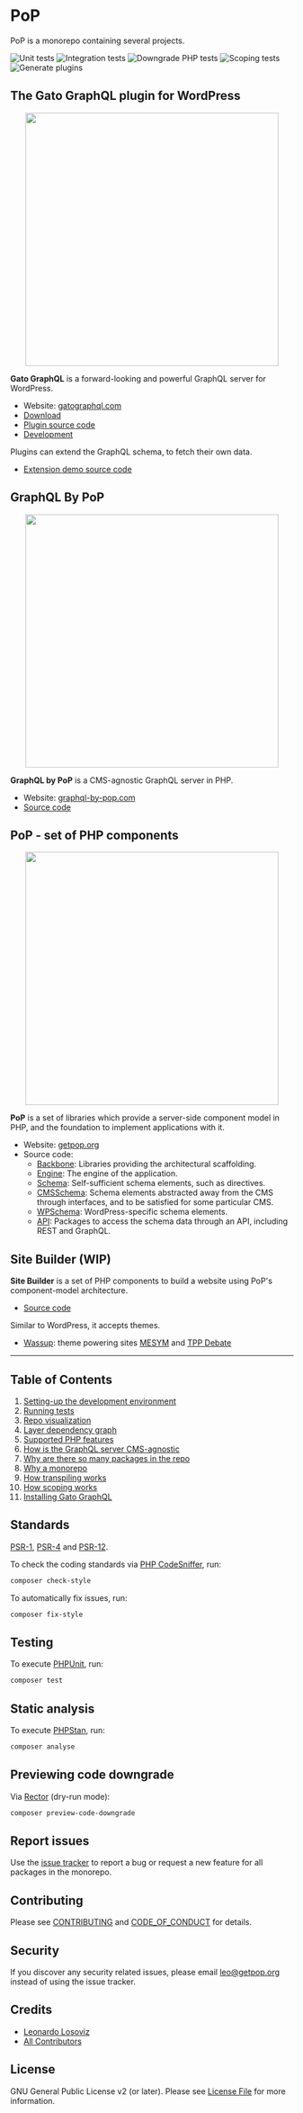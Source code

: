 # PoP

PoP is a monorepo containing several projects.

![Unit tests](https://github.com/leoloso/PoP/actions/workflows/unit_tests.yml/badge.svg)
![Integration tests](https://github.com/leoloso/PoP/actions/workflows/integration_tests.yml/badge.svg)
![Downgrade PHP tests](https://github.com/leoloso/PoP/actions/workflows/downgrade_php_tests.yml/badge.svg)
![Scoping tests](https://github.com/leoloso/PoP/actions/workflows/scoping_tests.yml/badge.svg)
![Generate plugins](https://github.com/leoloso/PoP/actions/workflows/generate_plugins.yml/badge.svg)
<!-- ![PHPStan](https://github.com/leoloso/PoP/actions/workflows/phpstan.yml/badge.svg) -->

## The Gato GraphQL plugin for WordPress

<p align="center"><img src="https://gatographql.com/assets/gato-graphql-logo-with-name.png" width="450" /></p>

**Gato GraphQL** is a forward-looking and powerful GraphQL server for WordPress.

- Website: [gatographql.com](https://gatographql.com)
- [Download](https://github.com/leoloso/PoP/releases/latest/download/gato-graphql.zip)
- [Plugin source code](layers/GatoGraphQLForWP/plugins/gato-graphql)
- [Development](docs/development-environment.md)

Plugins can extend the GraphQL schema, to fetch their own data.

- [Extension demo source code](layers/GatoGraphQLForWP/plugins/extension-demo)

## GraphQL By PoP

<p align="center"><img src="https://graphql-by-pop.com/assets/superheroes.png" width="450" /></p>

**GraphQL by PoP** is a CMS-agnostic GraphQL server in PHP.

- Website: [graphql-by-pop.com](https://graphql-by-pop.com)
- [Source code](layers/GraphQLByPoP)

## PoP - set of PHP components

<p align="center"><img src="https://assets.getpop.org/wp-content/themes/getpop/img/pop-logo-horizontal.png" width="450" /></p>

**PoP** is a set of libraries which provide a server-side component model in PHP, and the foundation to implement applications with it.

- Website: [getpop.org](https://getpop.org)
- Source code:
  - [Backbone](layers/Backbone): Libraries providing the architectural scaffolding.
  - [Engine](layers/Engine): The engine of the application.
  - [Schema](layers/Schema): Self-sufficient schema elements, such as directives.
  - [CMSSchema](layers/CMSSchema): Schema elements abstracted away from the CMS through interfaces, and to be satisfied for some particular CMS.
  - [WPSchema](layers/WPSchema): WordPress-specific schema elements.
  - [API](layers/API): Packages to access the schema data through an API, including REST and GraphQL.

## Site Builder (WIP)

**Site Builder** is a set of PHP components to build a website using PoP's component-model architecture.

- [Source code](layers/SiteBuilder)

Similar to WordPress, it accepts themes.

- [Wassup](layers/Wassup): theme powering sites [MESYM](https://www.mesym.com) and [TPP Debate](https://my.tppdebate.org)

---

<!-- ## Requirements

- PHP 8.1+ for development
- PHP 7.1+ for production

## Install 

Clone the monorepo:

```bash
git clone https://github.com/leoloso/PoP.git
```

And then install the dependencies, via Composer

```bash
$ cd PoP
$ composer install
``` -->

## Table of Contents

1. [Setting-up the development environment](docs/development-environment.md)
2. [Running tests](docs/running-tests.md)
3. [Repo visualization](docs/repo-visualization.md)
4. [Layer dependency graph](docs/layer-dependency-graph.md)
5. [Supported PHP features](docs/supported-php-features.md)
6. [How is the GraphQL server CMS-agnostic](docs/cms-agnosticism.md)
7. [Why are there so many packages in the repo](docs/splitting-packages.md)
8. [Why a monorepo](docs/why-monorepo.md)
9. [How transpiling works](docs/how-transpiling-works.md)
10. [How scoping works](docs/how-scoping-works.md)
11. [Installing Gato GraphQL](docs/installing-gato-graphql-for-wordpress.md)

## Standards

[PSR-1](https://www.php-fig.org/psr/psr-1), [PSR-4](https://www.php-fig.org/psr/psr-4) and [PSR-12](https://www.php-fig.org/psr/psr-12).

To check the coding standards via [PHP CodeSniffer](https://github.com/squizlabs/PHP_CodeSniffer), run:

``` bash
composer check-style
```

To automatically fix issues, run:

``` bash
composer fix-style
```

## Testing

To execute [PHPUnit](https://phpunit.de/), run:

``` bash
composer test
```

## Static analysis

To execute [PHPStan](https://github.com/phpstan/phpstan), run:

``` bash
composer analyse
```

## Previewing code downgrade

Via [Rector](https://github.com/rectorphp/rector) (dry-run mode):

```bash
composer preview-code-downgrade
```

## Report issues

Use the [issue tracker](https://github.com/leoloso/PoP/issues) to report a bug or request a new feature for all packages in the monorepo.

## Contributing

Please see [CONTRIBUTING](CONTRIBUTING.md) and [CODE_OF_CONDUCT](CODE_OF_CONDUCT.md) for details.

## Security

If you discover any security related issues, please email leo@getpop.org instead of using the issue tracker.

## Credits

- [Leonardo Losoviz][link-author]
- [All Contributors][link-contributors]

## License

GNU General Public License v2 (or later). Please see [License File](LICENSE.md) for more information.

[link-author]: https://github.com/leoloso
[link-contributors]: ../../contributors
